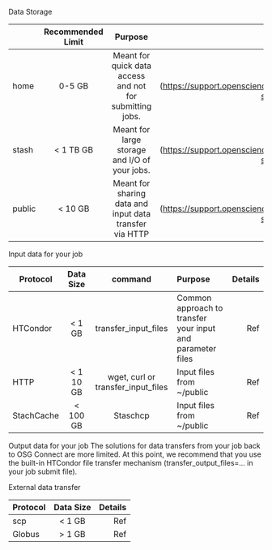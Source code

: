 
Data Storage

|         | Recommended Limit| Purpose | Details|
| ------- |:----------------:| :------:| ------:|
| home    | 0-5 GB      | Meant for quick data access and not for submitting jobs.| [Home storage] (https://support.opensciencegrid.org/support/solutions/articles/12000002985-storage-solutions-on-osg-home-stash-and-public)|
| stash   |  < 1 TB GB  | Meant for large storage and I/O of your jobs. |[Stash storage] (https://support.opensciencegrid.org/support/solutions/articles/12000002985-storage-solutions-on-osg-home-stash-and-public)|
| public  |  < 10 GB    | Meant for sharing data and input data  transfer via HTTP|[Public Storage] (https://support.opensciencegrid.org/support/solutions/articles/12000002985-storage-solutions-on-osg-home-stash-and-public)|


Input data for your job

|    Protocol     | Data Size| command| Purpose | Details|
| --------------- |:--------:| :-----:|:--------|--------:|
| HTCondor    | < 1 GB       | transfer_input_files| Common approach to transfer your input and parameter files|Ref|
| HTTP        |  < 1 10 GB   | wget, curl or transfer_input_files  | Input files from ~/public |Ref|
| StachCache  |  < 100 GB    | Staschcp |Input files from ~/public|Ref|

Output data for your job
The solutions for data transfers from your job back to OSG Connect are more limited. At this point, we recommend that you use the built-in HTCondor file transfer mechanism (transfer_output_files=... in your job submit file).

External data transfer

|    Protocol | Data Size| Details|
| ------------|:--------:| ------:|
| scp         | < 1 GB   | Ref|
| Globus      |  > 1 GB  | Ref|

